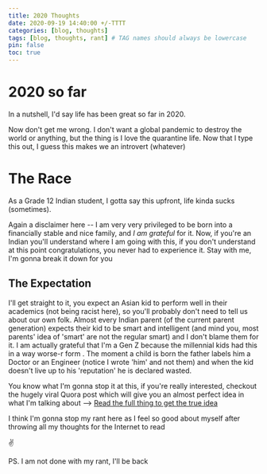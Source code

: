 ```yaml
---
title: 2020 Thoughts
date: 2020-09-19 14:40:00 +/-TTTT
categories: [blog, thoughts]
tags: [blog, thoughts, rant] # TAG names should always be lowercase
pin: false
toc: true
---
```


# 2020 so far

In a nutshell, I'd say life has been great so far in 2020.

Now don't get me wrong. I don't want a global pandemic to destroy the world or anything, but the thing is I love the quarantine life. Now that I type this out, I guess this makes we an introvert (whatever)

# The Race

As a Grade 12 Indian student, I gotta say this upfront, life kinda sucks (sometimes).

Again a disclaimer here -- I am very very privileged to be born into a financially stable and nice family, and _I am grateful_ for it. Now, if you're an Indian you'll understand where I am going with this, if you don't understand at this point congratulations, you never had to experience it. Stay with me, I'm gonna break it down for you

## The Expectation

I'll get straight to it, you expect an Asian kid to perform well in their academics (not being racist here), so you'll probably don't need to tell us about our own folk. Almost every Indian parent (of the current parent generation) expects their kid to be smart and intelligent (and mind you, most parents' idea of 'smart' are not the regular smart) and I don't blame them for it. I am actually grateful that I'm a Gen Z because the millennial kids had this in a way worse-r form . The moment a child is born the father labels him a Doctor or an Engineer (notice I wrote 'him' and not them) and when the kid doesn't live up to his 'reputation' he is declared wasted.

You know what I'm gonna stop it at this, if you're really interested, checkout the hugely viral Quora post which will give you an almost perfect idea in what I'm talking about --> [Read the full thing to get the true idea](https://www.quora.com/Which-coaching-institute-is-best-for-my-kid-in-5th-standard-for-IIT-JEE-preparation)

I think I'm gonna stop my rant here as I feel so good about myself after throwing all my thoughts for the Internet to read

✌

PS. I am not done with my rant, I'll be back
